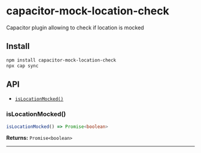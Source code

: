 # capacitor-mock-location-check

Capacitor plugin allowing to check if location is mocked

## Install

```bash
npm install capacitor-mock-location-check
npx cap sync
```

## API

<docgen-index>

* [`isLocationMocked()`](#islocationmocked)

</docgen-index>

<docgen-api>
<!--Update the source file JSDoc comments and rerun docgen to update the docs below-->

### isLocationMocked()

```typescript
isLocationMocked() => Promise<boolean>
```

**Returns:** <code>Promise&lt;boolean&gt;</code>

--------------------

</docgen-api>
